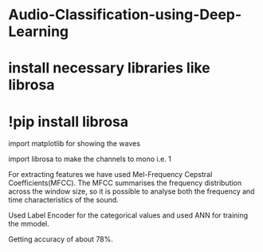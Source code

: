 # Audio-Classification-using-Deep-Learning

# install necessary libraries like librosa 
# !pip install librosa 

import matplotlib for showing the waves

import librosa to make the channels to mono i.e. 1

For extracting features we have used Mel-Frequency Cepstral Coefficients(MFCC). The MFCC summarises the frequency distribution across 
the window size, so it is possible to analyse both the frequency and time characteristics of the sound. 

Used Label Encoder for the categorical values and used ANN for training the mmodel. 

Getting accuracy of about 78%. 


